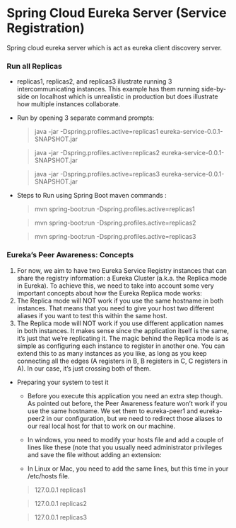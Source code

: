 # Spring Cloud Eureka Server (Service Registration)
Spring cloud eureka server which is act as eureka client discovery server.

### Run all Replicas 
* replicas1, replicas2, and replicas3 illustrate running 3 intercommunicating instances. This example has them running side-by-side on localhost
which is unrealistic in production
but does illustrate how multiple instances collaborate.
* Run by opening 3 separate command prompts:

    > java -jar -Dspring.profiles.active=replicas1 eureka-service-0.0.1-SNAPSHOT.jar
    
    > java -jar -Dspring.profiles.active=replicas2 eureka-service-0.0.1-SNAPSHOT.jar
    
    > java -jar -Dspring.profiles.active=replicas3 eureka-service-0.0.1-SNAPSHOT.jar

* Steps to Run using Spring Boot maven commands  :
    > mvn spring-boot:run -Dspring.profiles.active=replicas1

    > mvn spring-boot:run -Dspring.profiles.active=replicas2

    > mvn spring-boot:run -Dspring.profiles.active=replicas3

### Eureka’s Peer Awareness: Concepts
1. For now, we aim to have two Eureka Service Registry instances that can share the registry information: a Eureka Cluster (a.k.a. the Replica mode in Eureka). To achieve this, we need to take into account some very important concepts about how the Eureka Replica mode works:
2. The Replica mode will NOT work if you use the same hostname in both instances. That means that you need to give your host two different aliases if you want to test this within the same host.
3. The Replica mode will NOT work if you use different application names in both instances. It makes sense since the application itself is the same, it’s just that we’re replicating it.
  The magic behind the Replica mode is as simple as configuring each instance to register in another one. You can extend this to as many instances as you like, as long as you keep connecting all the edges (A registers in B, B registers in C, C registers in A). In our case, it’s just crossing both of them.
  
* Preparing your system to test it

    * Before you execute this application you need an extra step though. As pointed out before, the Peer Awareness feature won’t work if you use the same hostname. We set them to eureka-peer1 and eureka-peer2 in our configuration, but we need to redirect those aliases to our real local host for that to work on our machine.
    
    * In windows, you need to modify your hosts file and add a couple of lines like these (note that you usually need administrator privileges and save the file without adding an extension:
    
    * In Linux or Mac, you need to add the same lines, but this time in your /etc/hosts file.
    
    > 127.0.0.1 replicas1
    
    > 127.0.0.1 replicas2

    > 127.0.0.1 replicas3